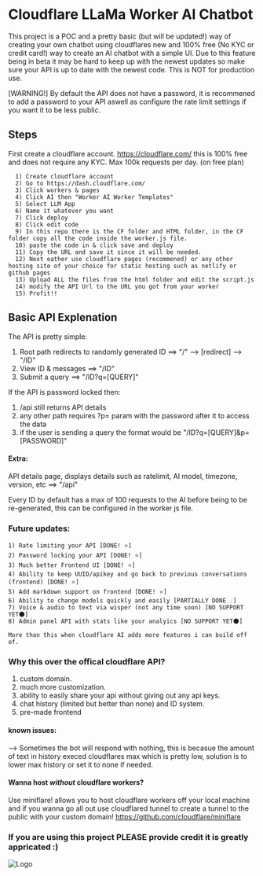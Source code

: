 
# Cloudflare LLaMa Worker AI Chatbot

This project is a POC and a pretty basic (but will be updated!) way of creating your own chatbot using cloudflares new and 100% free (No KYC or credit card!) way to create an AI chatbot with a simple UI.
Due to this feature being in beta it may be hard to keep up with the newest updates so make sure your API is up to date with the newest code.
This is NOT for production use.

[WARNING!] By default the API does not have a password, it is recommened to add a password to your API aswell as configure the rate limit settings if you want it to be less public.

## Steps

First create a cloudflare account.
https://cloudflare.com/ this is 100% free and does not require any KYC. Max 100k requests per day. (on free plan)

```
  1) Create cloudflare account
  2) Go to https://dash.cloudflare.com/
  3) Click workers & pages
  4) Click AI then "Worker AI Worker Templates"
  5) Select LLM App
  6) Name it whatever you want
  7) Click deploy
  8) Click edit code
  9) In this repo there is the CF folder and HTML folder, in the CF folder copy all the code inside the worker.js file.
  10) paste the code in & click save and deploy
  11) Copy the URL and save it since it will be needed.
  12) Next eather use cloudflare pages (recommened) or any other hosting site of your choice for static hosting such as netlify or github pages
  13) Upload ALL the files from the html folder and edit the script.js
  14) modify the API Url to the URL you got from your worker
  15) Profit!!
```
    
## Basic API Explenation

The API is pretty simple:

1) Root path redirects to randomly generated ID ==> "/" --> [redirect] --> "/ID"
2) View ID & messages ==> "/ID"
3) Submit a query ==> "/ID?q=[QUERY]"

If the API is password locked then:

1) /api still returns API details
2) any other path requires ?p= param with the password after it to access the data
3) if the user is sending a query the format would be "/ID?q=[QUERY]&p=[PASSWORD]"

#### Extra:

API details page, displays details such as ratelimit, AI model, timezone, version, etc  ==> "/api"

Every ID by default has a max of 100 requests to the AI before being to be re-generated, this can be configured in the worker js file.

### Future updates:

```
1) Rate limiting your API [DONE! ⭐]
2) Password locking your API [DONE! ⭐]
3) Much better Frontend UI [DONE! ⭐]
4) Ability to keep UUID/apikey and go back to previous conversations (frontend) [DONE! ⭐]
5) Add markdown support on frontend [DONE! ⭐]
6) Ability to change models quickly and easily [PARTIALLY DONE ☄️]
7) Voice & audio to text via wisper (not any time soon) [NO SUPPORT YET🌑]
8) Admin panel API with stats like your analyics [NO SUPPORT YET🌑]

More than this when cloudflare AI adds more features i can build off of.
```

### Why this over the offical cloudflare API?

1) custom domain.
2) much more customization.
3) ability to easily share your api without giving out any api keys.
4) chat history (limited but better than none) and ID system.
5) pre-made frontend

#### known issues:
--> Sometimes the bot will respond with nothing, this is becasue the amount of text in history execed cloudflares max which is pretty low, solution is to lower max history or set it to none if needed.

#### Wanna host *without* cloudflare workers?
Use miniflare! allows you to host cloudflare workers off your local machine and if you wanna go all out use cloudflared tunnel to create a tunnel to the public with your custom domain!
https://github.com/cloudflare/miniflare

### If you are using this project PLEASE provide credit it is greatly appricated :)
![Logo](https://github.com/localuser-isback/Cloudflare-AI/blob/main/logo.png?raw=true)
